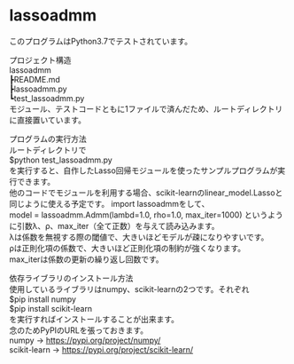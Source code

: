 # lassoadmm
このプログラムはPython3.7でテストされています。  
  
プロジェクト構造  
lassoadmm  
 ┣README.md  
 ┣lassoadmm.py  
 ┗test_lassoadmm.py  
モジュール、テストコードともに1ファイルで済んだため、ルートディレクトリに直接置いています。  
  
プログラムの実行方法  
ルートディレクトリで  
$python test_lassoadmm.py  
を実行すると、自作したLasso回帰モジュールを使ったサンプルプログラムが実行できます。  
他のコードでモジュールを利用する場合、scikit-learnのlinear_model.Lassoと同じように使える予定です。 
import lassoadmmをして、  
model = lassoadmm.Admm(lambd=1.0, rho=1.0, max_iter=1000)
というように引数λ、ρ、max_iter（全て正数）を与えて読み込みます。  
λは係数を無視する際の閾値で、大きいほどモデルが疎になりやすいです。  
ρは正則化項の係数で、大きいほど正則化項の制約が強くなります。  
max_iterは係数の更新の繰り返し回数です。  
  
依存ライブラリのインストール方法  
使用しているライブラリはnumpy、scikit-learnの2つです。それぞれ  
$pip install numpy  
$pip install scikit-learn  
を実行すればインストールすることが出来ます。  
念のためPyPIのURLを張っておきます。  
numpy -> https://pypi.org/project/numpy/  
scikit-learn -> https://pypi.org/project/scikit-learn/  
